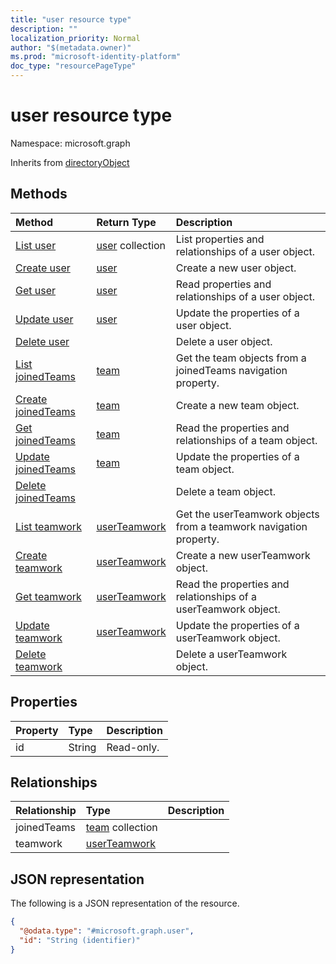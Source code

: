 ```yaml
---
title: "user resource type"
description: ""
localization_priority: Normal
author: "$(metadata.owner)"
ms.prod: "microsoft-identity-platform"
doc_type: "resourcePageType"
---
```


# user resource type

Namespace: microsoft.graph

Inherits from [directoryObject](directoryobject.md)

## Methods

| Method                                                  | Return Type                                   | Description                                                       |
| :------------------------------------------------------ | :-------------------------------------------- | :---------------------------------------------------------------- |
| [List user](../api/user-list.md)                        | [user](user.md) collection                    | List properties and relationships of a user object.               |
| [Create user](../api/user-create.md)                    | [user](user.md)                               | Create a new user object.                                         |
| [Get user](../api/user-get.md)                          | [user](user.md)                               | Read properties and relationships of a user object.               |
| [Update user](../api/user-update.md)                    | [user](user.md)                               | Update the properties of a user object.                           |
| [Delete user](../api/user-delete.md)                    |                                               | Delete a user object.                                             |
| [List joinedTeams](../api/user-list-joinedteams.md)     | [team](../resources/-team.md)                 | Get the team objects from a joinedTeams navigation property.      |
| [Create joinedTeams](../api/user-post-joinedteams.md)   | [team](../resources/-team.md)                 | Create a new team object.                                         |
| [Get joinedTeams](../api/user-get-joinedteams.md)       | [team](../resources/-team.md)                 | Read the properties and relationships of a team object.           |
| [Update joinedTeams](../api/user-update-joinedteams.md) | [team](../resources/-team.md)                 | Update the properties of a team object.                           |
| [Delete joinedTeams](../api/user-delete-joinedteams.md) |                                               | Delete a team object.                                             |
| [List teamwork](../api/user-list-teamwork.md)           | [userTeamwork](../resources/-userteamwork.md) | Get the userTeamwork objects from a teamwork navigation property. |
| [Create teamwork](../api/user-post-teamwork.md)         | [userTeamwork](../resources/-userteamwork.md) | Create a new userTeamwork object.                                 |
| [Get teamwork](../api/user-get-teamwork.md)             | [userTeamwork](../resources/-userteamwork.md) | Read the properties and relationships of a userTeamwork object.   |
| [Update teamwork](../api/user-update-teamwork.md)       | [userTeamwork](../resources/-userteamwork.md) | Update the properties of a userTeamwork object.                   |
| [Delete teamwork](../api/user-delete-teamwork.md)       |                                               | Delete a userTeamwork object.                                     |

## Properties

| Property | Type   | Description |
| :------- | :----- | :---------- |
| id       | String | Read-only.  |

## Relationships

| Relationship | Type                                         | Description |
| :----------- | :------------------------------------------- | :---------- |
| joinedTeams  | [team](../resources/team.md) collection      |             |
| teamwork     | [userTeamwork](../resources/userteamwork.md) |             |

## JSON representation

The following is a JSON representation of the resource.

<!-- {
  "blockType": "resource",
  "keyProperty": "id",
  "@odata.type": "microsoft.graph.user",
  "baseType": "microsoft.graph.directoryObject",
  "openType": False
}
-->

```json
{
  "@odata.type": "#microsoft.graph.user",
  "id": "String (identifier)"
}
```

